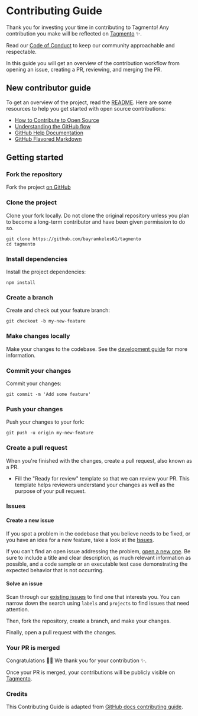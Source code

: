 # Contributing Guide

Thank you for investing your time in contributing to Tagmento! Any contribution you make will be reflected on [Tagmento](https://github.com/bayramkeles61/tagmento) :sparkles:.

Read our [Code of Conduct](./CODE_OF_CONDUCT.md) to keep our community approachable and respectable.

In this guide you will get an overview of the contribution workflow from opening an issue, creating a PR, reviewing, and merging the PR.

## New contributor guide

To get an overview of the project, read the [README](README.md). Here are some resources to help you get started with open source contributions:

- [How to Contribute to Open Source](https://opensource.guide/how-to-contribute/)
- [Understanding the GitHub flow](https://guides.github.com/introduction/flow/)
- [GitHub Help Documentation](https://help.github.com/)
- [GitHub Flavored Markdown](https://guides.github.com/features/mastering-markdown/)

## Getting started

### Fork the repository

Fork the project [on GitHub](https://github.com/bayramkeles61/tagmento)

### Clone the project

Clone your fork locally. Do not clone the original repository unless you plan to become a long-term contributor and have been given permission to do so.

```shell
git clone https://github.com/bayramkeles61/tagmento
cd tagmento
```

### Install dependencies

Install the project dependencies:

```shell
npm install
```

### Create a branch

Create and check out your feature branch:

```shell
git checkout -b my-new-feature
```

### Make changes locally

Make your changes to the codebase. See the [development guide](contributing/development.md) for more information.

### Commit your changes

Commit your changes:

```shell
git commit -m 'Add some feature'
```

### Push your changes

Push your changes to your fork:

```shell
git push -u origin my-new-feature
```

### Create a pull request

When you're finished with the changes, create a pull request, also known as a PR.

- Fill the "Ready for review" template so that we can review your PR. This template helps reviewers understand your changes as well as the purpose of your pull request.

### Issues

#### Create a new issue

If you spot a problem in the codebase that you believe needs to be fixed, or you have an idea for a new feature, take a look at the [Issues](https://github.com/bayramkeles61/tagmento/issues).

If you can't find an open issue addressing the problem, [open a new one](https://github.com/bayramkeles61/tagmento/issues/new). Be sure to include a title and clear description, as much relevant information as possible, and a code sample or an executable test case demonstrating the expected behavior that is not occurring.

#### Solve an issue

Scan through our [existing issues](https://github.com/bayramkeles61/tagmento/issues) to find one that interests you. You can narrow down the search using `labels` and `projects` to find issues that need attention.

Then, fork the repository, create a branch, and make your changes.

Finally, open a pull request with the changes.

### Your PR is merged

Congratulations :tada::tada: We thank you for your contribution :sparkles:.

Once your PR is merged, your contributions will be publicly visible on [Tagmento](https://github.com/bayramkeles61/tagmento).

### Credits

This Contributing Guide is adapted from [GitHub docs contributing guide](https://github.com/github/docs/blob/main/CONTRIBUTING.md?plain=1).